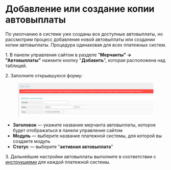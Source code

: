 # Добавление или создание копии автовыплаты

По умолчанию в системе уже созданы все доступные автовыплаты, но рассмотрим процесс добавления новой автовыплаты или создании копии автовыплаты. Процедура одинаковая для всех платежных систем.

1\. В панели управления сайтом в разделе "**Мерчанты" → "Автовыплаты"** нажмите кнопку "**Добавить**", которая расположена над таблицей.

2\. Заполните открывшуюся форму:

<figure><img src="../../../.gitbook/assets/image (890).png" alt=""><figcaption></figcaption></figure>

* **Заголовок** — укажите название мерчанта автовыплаты, которое будет отображаться в панели управления сайтом
* **Модуль** — выберите название платежной системы, для которой вы создаете модуль
* **Статус** — выберите "**активная автовыплата**"

3\. Дальнейшие настройки автовыплаты выполните в соответствии с [инструкциями](https://premium.gitbook.io/rukovodstvo-polzovatelya/navigaciya/merchanty-i-avtovyplaty/avtovyplaty) для каждой платежной системы.
